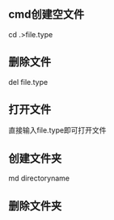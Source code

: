 ## cmd创建空文件
cd .>file.type

## 删除文件 
del file.type

## 打开文件
直接输入file.type即可打开文件

## 创建文件夹
md directoryname

## 删除文件夹
